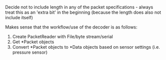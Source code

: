 Decide not to include length in any of the packet specifications - always treat this as an 'extra bit' in the beginning (because the length does also not include itself)

Makes sense that the workflow/use of the decoder is as follows:

1. Create PacketReader with File/byte stream/serial
2. Get *Packet objects
3. Convert *Packet objects to *Data objects based on sensor settings (i.e. pressure sensor)